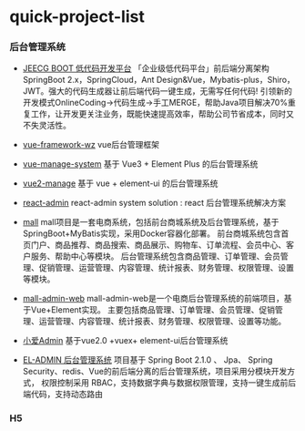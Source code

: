# quick-project-list

### 后台管理系统
- [JEECG BOOT 低代码开发平台](https://github.com/zhangdaiscott/jeecg-boot)
「企业级低代码平台」前后端分离架构SpringBoot 2.x，SpringCloud，Ant Design&Vue，Mybatis-plus，Shiro，JWT。强大的代码生成器让前后端代码一键生成，无需写任何代码! 引领新的开发模式OnlineCoding->代码生成->手工MERGE，帮助Java项目解决70%重复工作，让开发更关注业务，既能快速提高效率，帮助公司节省成本，同时又不失灵活性。

- [vue-framework-wz](https://github.com/herozhou/vue-framework-wz)
vue后台管理框架

- [vue-manage-system](https://github.com/lin-xin/vue-manage-system)
基于 Vue3 + Element Plus 的后台管理系统

- [vue2-manage](https://github.com/bailicangdu/vue2-manage)
基于 vue + element-ui 的后台管理系统

- [react-admin](https://github.com/yezihaohao/react-admin)
react-admin system solution : react 后台管理系统解决方案

- [mall](https://github.com/macrozheng/mall)
mall项目是一套电商系统，包括前台商城系统及后台管理系统，基于SpringBoot+MyBatis实现，采用Docker容器化部署。 前台商城系统包含首页门户、商品推荐、商品搜索、商品展示、购物车、订单流程、会员中心、客户服务、帮助中心等模块。 后台管理系统包含商品管理、订单管理、会员管理、促销管理、运营管理、内容管理、统计报表、财务管理、权限管理、设置等模块。

- [mall-admin-web](https://github.com/macrozheng/mall-admin-web)
mall-admin-web是一个电商后台管理系统的前端项目，基于Vue+Element实现。 主要包括商品管理、订单管理、会员管理、促销管理、运营管理、内容管理、统计报表、财务管理、权限管理、设置等功能。

- [小爱Admin](https://github.com/wdlhao/vue2-element-touzi-admin)
基于vue2.0 +vuex+ element-ui后台管理系统

- [EL-ADMIN 后台管理系统](https://github.com/elunez/eladmin)
项目基于 Spring Boot 2.1.0 、 Jpa、 Spring Security、redis、Vue的前后端分离的后台管理系统，项目采用分模块开发方式， 权限控制采用 RBAC，支持数据字典与数据权限管理，支持一键生成前后端代码，支持动态路由

### H5 